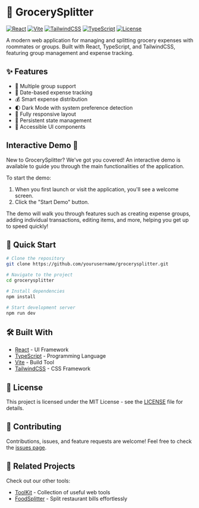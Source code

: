 # 🛒 GrocerySplitter

[![React](https://img.shields.io/badge/React-18.2-blue.svg)](https://reactjs.org/)
[![Vite](https://img.shields.io/badge/Vite-5.0-blueviolet.svg)](https://vitejs.dev/)
[![TailwindCSS](https://img.shields.io/badge/TailwindCSS-3.4-38B2AC.svg)](https://tailwindcss.com/)
[![TypeScript](https://img.shields.io/badge/TypeScript-5.0-3178C6.svg)](https://www.typescriptlang.org/)
[![License](https://img.shields.io/badge/License-MIT-green.svg)](./LICENSE)

A modern web application for managing and splitting grocery expenses with roommates or groups. Built with React, TypeScript, and TailwindCSS, featuring group management and expense tracking.

## ✨ Features

- 👥 Multiple group support
- 📅 Date-based expense tracking
- 💰 Smart expense distribution
- 🌓 Dark Mode with system preference detection
- 📱 Fully responsive layout
- 💾 Persistent state management
- 🎯 Accessible UI components

## Interactive Demo 🚀

New to GrocerySplitter? We've got you covered! An interactive demo is available to guide you through the main functionalities of the application.

To start the demo:
1.  When you first launch or visit the application, you'll see a welcome screen.
2.  Click the "Start Demo" button.

The demo will walk you through features such as creating expense groups, adding individual transactions, editing items, and more, helping you get up to speed quickly!

## 🚀 Quick Start

```bash
# Clone the repository
git clone https://github.com/yourusername/grocerysplitter.git

# Navigate to the project
cd grocerysplitter

# Install dependencies
npm install

# Start development server
npm run dev
```

## 🛠️ Built With

- [React](https://reactjs.org/) - UI Framework
- [TypeScript](https://www.typescriptlang.org/) - Programming Language
- [Vite](https://vitejs.dev/) - Build Tool
- [TailwindCSS](https://tailwindcss.com/) - CSS Framework

## 📝 License

This project is licensed under the MIT License - see the [LICENSE](./LICENSE) file for details.

## 🤝 Contributing

Contributions, issues, and feature requests are welcome! Feel free to check the [issues page](https://github.com/yourusername/grocerysplitter/issues).

## 🔗 Related Projects

Check out our other tools:
- [ToolKit](https://toolkit.netlify.app/) - Collection of useful web tools
- [FoodSplitter](https://foodsplitter.netlify.app/) - Split restaurant bills effortlessly